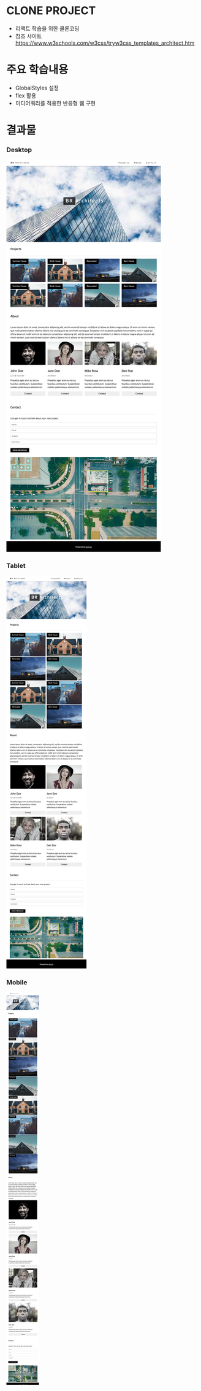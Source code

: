 
# CLONE PROJECT
* 리액트 학습을 위한 클론코딩
* 참조 사이트 https://www.w3schools.com/w3css/tryw3css_templates_architect.htm 

# 주요 학습내용
* GlobalStyles 설정
* flex 활용
* 미디어쿼리를 적용한 반응형 웹 구현

# 결과물
### Desktop
![Alt text](desktop.png)
### Tablet
![Alt text](tablet.png)
### Mobile
![Alt text](mobile.jpg)

